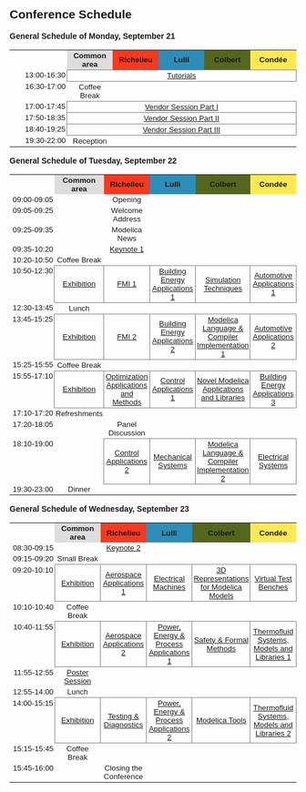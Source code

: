 <h2>Conference Schedule</h2>
<html>
<head>
  <style>
      td.border {
        text-align:center;
        border:1px solid grey;
        padding:2px;
        font-size:10pt;
      }
      td.noborder {
        text-align:center;
        vertical-align:top;
        padding:2px;
        font-size:10pt;
      }
      body {
        font-family: DIN, sans-serif;
      }
  </style>
  <meta charset="utf-8" /><title>Schedule for Proceedings of the 11th International Modelica Conference, September 21-23, 2015, Versailles, France</title></head>
<body><p><b>General Schedule of Monday, September 21</b></p><table width="100%">
<tr>  <th style="width:10%%;"></th>  <th style="width:16%;background:#ddd;text-align:center;vertical-align:middle;padding:2px;font-size: 10pt;">Common area</th>  <th style="width:16.000000%;background:#f9391d;text-align:center;vertical-align:middle;padding:2px;font-size: 10pt;">Richelieu</th>  <th style="width:16.000000%;background:#2c8eb8;text-align:center;vertical-align:middle;padding:2px;font-size: 10pt;">Lulli</th>  <th style="width:16.000000%;background:#55661e;text-align:center;vertical-align:middle;padding:2px;font-size: 10pt;">Colbert</th>  <th style="width:16.000000%;background:#ffe951;text-align:center;vertical-align:middle;padding:2px;font-size: 10pt;">Condée</th></tr><tr>
<td class="noborder" style="text-align:right;">13:00-16:30</td>
<td rowspan="1" colspan="5" class="border"><a href="tutorials.html">Tutorials</a>
</td></tr>
<tr>
<td class="noborder" style="text-align:right;">16:30-17:00</td>
<td rowspan="1" class="noborder">Coffee Break</td>
<td />
<td />
<td />
<td />
</tr>
<tr>
<td class="noborder" style="text-align:right;">17:00-17:45</td>
<td rowspan="1" colspan="5" class="border"><a href="vendors.html">Vendor Session Part I</a>
</td></tr>
<tr>
<td class="noborder" style="text-align:right;">17:50-18:35</td>
<td rowspan="1" colspan="5" class="border"><a href="vendors.html">Vendor Session Part II</a>
</td></tr>
<tr>
<td class="noborder" style="text-align:right;">18:40-19:25</td>
<td rowspan="1" colspan="5" class="border"><a href="vendors.html">Vendor Session Part III</a>
</td></tr>
<tr>
<td class="noborder" style="text-align:right;">19:30-22:00</td>
<td rowspan="1" class="noborder">Reception</td>
<td />
<td />
<td />
<td />
</tr>
</table><p><b>General Schedule of Tuesday, September 22</b></p><table width="100%">
<tr>  <th style="width:10%%;"></th>  <th style="width:16%;background:#ddd;text-align:center;vertical-align:middle;padding:2px;font-size: 10pt;">Common area</th>  <th style="width:16.000000%;background:#f9391d;text-align:center;vertical-align:middle;padding:2px;font-size: 10pt;">Richelieu</th>  <th style="width:16.000000%;background:#2c8eb8;text-align:center;vertical-align:middle;padding:2px;font-size: 10pt;">Lulli</th>  <th style="width:16.000000%;background:#55661e;text-align:center;vertical-align:middle;padding:2px;font-size: 10pt;">Colbert</th>  <th style="width:16.000000%;background:#ffe951;text-align:center;vertical-align:middle;padding:2px;font-size: 10pt;">Condée</th></tr><tr>
<td class="noborder" style="text-align:right;">09:00-09:05</td>
<td />
<td rowspan="1" class="noborder">Opening</td>
<td />
<td />
<td />
</tr>
<tr>
<td class="noborder" style="text-align:right;">09:05-09:25</td>
<td />
<td rowspan="1" class="noborder">Welcome Address</td>
<td />
<td />
<td />
</tr>
<tr>
<td class="noborder" style="text-align:right;">09:25-09:35</td>
<td />
<td rowspan="1" class="noborder">Modelica News</td>
<td />
<td />
<td />
</tr>
<tr>
<td class="noborder" style="text-align:right;">09:35-10:20</td>
<td />
<td rowspan="1" class="noborder"><a href="sessions/session_1.html">Keynote 1</a></td>
<td />
<td />
<td />
</tr>
<tr>
<td class="noborder" style="text-align:right;">10:20-10:50</td>
<td rowspan="1" class="noborder">Coffee Break</td>
<td />
<td />
<td />
<td />
</tr>
<tr>
<td class="noborder" style="text-align:right;">10:50-12:30</td>
<td rowspan="1" class="border"><a href="exhibitors/index.html">Exhibition</a></td>
<td rowspan="1" class="border"><a href="sessions/session_2A.html">FMI 1</a></td>
<td rowspan="1" class="border"><a href="sessions/session_2B.html">Building Energy Applications 1</a></td>
<td rowspan="1" class="border"><a href="sessions/session_2C.html">Simulation Techniques</a></td>
<td rowspan="1" class="border"><a href="sessions/session_2D.html">Automotive Applications 1</a></td>
</tr>
<tr>
<td class="noborder" style="text-align:right;">12:30-13:45</td>
<td rowspan="1" class="noborder">Lunch</td>
<td />
<td />
<td />
<td />
</tr>
<tr>
<td class="noborder" style="text-align:right;">13:45-15:25</td>
<td rowspan="1" class="border"><a href="exhibitors/index.html">Exhibition</a></td>
<td rowspan="1" class="border"><a href="sessions/session_3A.html">FMI 2</a></td>
<td rowspan="1" class="border"><a href="sessions/session_3B.html">Building Energy Applications 2</a></td>
<td rowspan="1" class="border"><a href="sessions/session_3C.html">Modelica Language & Compiler Implementation 1</a></td>
<td rowspan="1" class="border"><a href="sessions/session_3D.html">Automotive Applications 2</a></td>
</tr>
<tr>
<td class="noborder" style="text-align:right;">15:25-15:55</td>
<td rowspan="1" class="noborder">Coffee Break</td>
<td />
<td />
<td />
<td />
</tr>
<tr>
<td class="noborder" style="text-align:right;">15:55-17:10</td>
<td rowspan="1" class="border"><a href="exhibitors/index.html">Exhibition</a></td>
<td rowspan="1" class="border"><a href="sessions/session_4A.html">Optimization Applications and Methods</a></td>
<td rowspan="1" class="border"><a href="sessions/session_4B.html">Control Applications 1</a></td>
<td rowspan="1" class="border"><a href="sessions/session_4C.html">Novel Modelica Applications and Libraries</a></td>
<td rowspan="1" class="border"><a href="sessions/session_4D.html">Building Energy Applications 3</a></td>
</tr>
<tr>
<td class="noborder" style="text-align:right;">17:10-17:20</td>
<td rowspan="1" class="noborder">Refreshments</td>
<td />
<td />
<td />
<td />
</tr>
<tr>
<td class="noborder" style="text-align:right;">17:20-18:05</td>
<td />
<td rowspan="1" class="noborder">Panel Discussion</td>
<td />
<td />
<td />
</tr>
<tr>
<td class="noborder" style="text-align:right;">18:10-19:00</td>
<td />
<td rowspan="1" class="border"><a href="sessions/session_5A.html">Control Applications 2</a></td>
<td rowspan="1" class="border"><a href="sessions/session_5B.html">Mechanical Systems</a></td>
<td rowspan="1" class="border"><a href="sessions/session_5C.html">Modelica Language & Compiler Implementation 2</a></td>
<td rowspan="1" class="border"><a href="sessions/session_5D.html">Electrical Systems</a></td>
</tr>
<tr>
<td class="noborder" style="text-align:right;">19:30-23:00</td>
<td rowspan="1" class="noborder">Dinner</td>
<td />
<td />
<td />
<td />
</tr>
</table><p><b>General Schedule of Wednesday, September 23</b></p><table width="100%">
<tr>  <th style="width:10%%;"></th>  <th style="width:16%;background:#ddd;text-align:center;vertical-align:middle;padding:2px;font-size: 10pt;">Common area</th>  <th style="width:16.000000%;background:#f9391d;text-align:center;vertical-align:middle;padding:2px;font-size: 10pt;">Richelieu</th>  <th style="width:16.000000%;background:#2c8eb8;text-align:center;vertical-align:middle;padding:2px;font-size: 10pt;">Lulli</th>  <th style="width:16.000000%;background:#55661e;text-align:center;vertical-align:middle;padding:2px;font-size: 10pt;">Colbert</th>  <th style="width:16.000000%;background:#ffe951;text-align:center;vertical-align:middle;padding:2px;font-size: 10pt;">Condée</th></tr><tr>
<td class="noborder" style="text-align:right;">08:30-09:15</td>
<td />
<td rowspan="1" class="noborder"><a href="sessions/session_6.html">Keynote 2</a></td>
<td />
<td />
<td />
</tr>
<tr>
<td class="noborder" style="text-align:right;">09:15-09:20</td>
<td rowspan="1" class="noborder">Small Break</td>
<td />
<td />
<td />
<td />
</tr>
<tr>
<td class="noborder" style="text-align:right;">09:20-10:10</td>
<td rowspan="1" class="border"><a href="exhibitors/index.html">Exhibition</a></td>
<td rowspan="1" class="border"><a href="sessions/session_7A.html">Aerospace Applications 1</a></td>
<td rowspan="1" class="border"><a href="sessions/session_7B.html">Electrical Machines</a></td>
<td rowspan="1" class="border"><a href="sessions/session_7C.html">3D Representations for Modelica Models</a></td>
<td rowspan="1" class="border"><a href="sessions/session_7D.html">Virtual Test Benches</a></td>
</tr>
<tr>
<td class="noborder" style="text-align:right;">10:10-10:40</td>
<td rowspan="1" class="noborder">Coffee Break</td>
<td />
<td />
<td />
<td />
</tr>
<tr>
<td class="noborder" style="text-align:right;">10:40-11:55</td>
<td rowspan="1" class="border"><a href="exhibitors/index.html">Exhibition</a></td>
<td rowspan="1" class="border"><a href="sessions/session_8A.html">Aerospace Applications 2</a></td>
<td rowspan="1" class="border"><a href="sessions/session_8B.html">Power, Energy & Process Applications 1</a></td>
<td rowspan="1" class="border"><a href="sessions/session_8C.html">Safety & Formal Methods</a></td>
<td rowspan="1" class="border"><a href="sessions/session_8D.html">Thermofluid Systems, Models and Libraries 1</a></td>
</tr>
<tr>
<td class="noborder" style="text-align:right;">11:55-12:55</td>
<td rowspan="1" class="noborder"><a href="sessions/session_poster.html">Poster Session</a></td>
<td />
<td />
<td />
<td />
</tr>
<tr>
<td class="noborder" style="text-align:right;">12:55-14:00</td>
<td rowspan="1" class="noborder">Lunch</td>
<td />
<td />
<td />
<td />
</tr>
<tr>
<td class="noborder" style="text-align:right;">14:00-15:15</td>
<td rowspan="1" class="border"><a href="exhibitors/index.html">Exhibition</a></td>
<td rowspan="1" class="border"><a href="sessions/session_10A.html">Testing & Diagnostics</a></td>
<td rowspan="1" class="border"><a href="sessions/session_10B.html">Power, Energy & Process Applications 2</a></td>
<td rowspan="1" class="border"><a href="sessions/session_10C.html">Modelica Tools</a></td>
<td rowspan="1" class="border"><a href="sessions/session_10D.html">Thermofluid Systems, Models and Libraries 2</a></td>
</tr>
<tr>
<td class="noborder" style="text-align:right;">15:15-15:45</td>
<td rowspan="1" class="noborder">Coffee Break</td>
<td />
<td />
<td />
<td />
</tr>
<tr>
<td class="noborder" style="text-align:right;">15:45-16:00</td>
<td />
<td rowspan="1" class="noborder">Closing the Conference</td>
<td />
<td />
<td />
</tr>
</table></body></html>